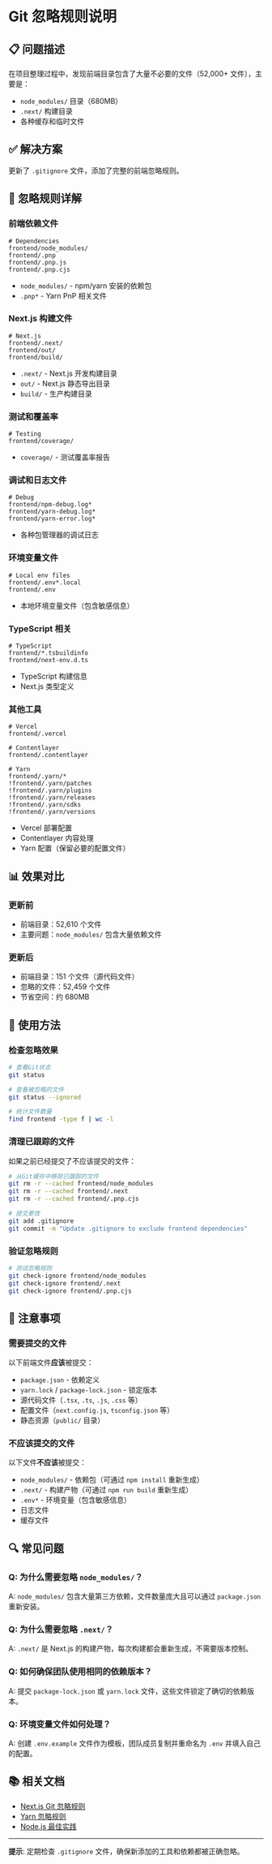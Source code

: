 # Git 忽略规则说明

## 📋 问题描述

在项目整理过程中，发现前端目录包含了大量不必要的文件（52,000+ 文件），主要是：
- `node_modules/` 目录（680MB）
- `.next/` 构建目录
- 各种缓存和临时文件

## ✅ 解决方案

更新了 `.gitignore` 文件，添加了完整的前端忽略规则。

## 🔧 忽略规则详解

### 前端依赖文件
```
# Dependencies
frontend/node_modules/
frontend/.pnp
frontend/.pnp.js
frontend/.pnp.cjs
```
- `node_modules/` - npm/yarn 安装的依赖包
- `.pnp*` - Yarn PnP 相关文件

### Next.js 构建文件
```
# Next.js
frontend/.next/
frontend/out/
frontend/build/
```
- `.next/` - Next.js 开发构建目录
- `out/` - Next.js 静态导出目录
- `build/` - 生产构建目录

### 测试和覆盖率
```
# Testing
frontend/coverage/
```
- `coverage/` - 测试覆盖率报告

### 调试和日志文件
```
# Debug
frontend/npm-debug.log*
frontend/yarn-debug.log*
frontend/yarn-error.log*
```
- 各种包管理器的调试日志

### 环境变量文件
```
# Local env files
frontend/.env*.local
frontend/.env
```
- 本地环境变量文件（包含敏感信息）

### TypeScript 相关
```
# TypeScript
frontend/*.tsbuildinfo
frontend/next-env.d.ts
```
- TypeScript 构建信息
- Next.js 类型定义

### 其他工具
```
# Vercel
frontend/.vercel

# Contentlayer
frontend/.contentlayer

# Yarn
frontend/.yarn/*
!frontend/.yarn/patches
!frontend/.yarn/plugins
!frontend/.yarn/releases
!frontend/.yarn/sdks
!frontend/.yarn/versions
```
- Vercel 部署配置
- Contentlayer 内容处理
- Yarn 配置（保留必要的配置文件）

## 📊 效果对比

### 更新前
- 前端目录：52,610 个文件
- 主要问题：`node_modules/` 包含大量依赖文件

### 更新后
- 前端目录：151 个文件（源代码文件）
- 忽略的文件：52,459 个文件
- 节省空间：约 680MB

## 🚀 使用方法

### 检查忽略效果
```bash
# 查看Git状态
git status

# 查看被忽略的文件
git status --ignored

# 统计文件数量
find frontend -type f | wc -l
```

### 清理已跟踪的文件
如果之前已经提交了不应该提交的文件：

```bash
# 从Git缓存中移除已跟踪的文件
git rm -r --cached frontend/node_modules
git rm -r --cached frontend/.next
git rm -r --cached frontend/.pnp.cjs

# 提交更改
git add .gitignore
git commit -m "Update .gitignore to exclude frontend dependencies"
```

### 验证忽略规则
```bash
# 测试忽略规则
git check-ignore frontend/node_modules
git check-ignore frontend/.next
git check-ignore frontend/.pnp.cjs
```

## 📝 注意事项

### 需要提交的文件
以下前端文件**应该**被提交：
- `package.json` - 依赖定义
- `yarn.lock` / `package-lock.json` - 锁定版本
- 源代码文件（`.tsx`, `.ts`, `.js`, `.css` 等）
- 配置文件（`next.config.js`, `tsconfig.json` 等）
- 静态资源（`public/` 目录）

### 不应该提交的文件
以下文件**不应该**被提交：
- `node_modules/` - 依赖包（可通过 `npm install` 重新生成）
- `.next/` - 构建产物（可通过 `npm run build` 重新生成）
- `.env*` - 环境变量（包含敏感信息）
- 日志文件
- 缓存文件

## 🔍 常见问题

### Q: 为什么需要忽略 `node_modules/`？
A: `node_modules/` 包含大量第三方依赖，文件数量庞大且可以通过 `package.json` 重新安装。

### Q: 为什么需要忽略 `.next/`？
A: `.next/` 是 Next.js 的构建产物，每次构建都会重新生成，不需要版本控制。

### Q: 如何确保团队使用相同的依赖版本？
A: 提交 `package-lock.json` 或 `yarn.lock` 文件，这些文件锁定了确切的依赖版本。

### Q: 环境变量文件如何处理？
A: 创建 `.env.example` 文件作为模板，团队成员复制并重命名为 `.env` 并填入自己的配置。

## 📚 相关文档

- [Next.js Git 忽略规则](https://nextjs.org/docs/advanced-features/compiler#gitignore)
- [Yarn 忽略规则](https://yarnpkg.com/advanced/qa#which-files-should-be-gitignored)
- [Node.js 最佳实践](https://nodejs.org/en/docs/guides/nodejs-docker-webapp/)

---

**提示**: 定期检查 `.gitignore` 文件，确保新添加的工具和依赖都被正确忽略。 